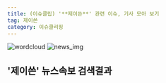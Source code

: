 ```yaml
---
title: (이슈클립) '**제이쓴**' 관련 이슈, 기사 모아 보기
tag: 제이쓴
category: 이슈클리핑
---
```

![wordcloud](https://s3.ap-northeast-2.amazonaws.com/lyrics101-wordcloud/2018-09-17-1537186384.png)
![news_img](https://user-images.githubusercontent.com/42597476/44507050-1206f400-a6e4-11e8-8d98-7ffbfebb353f.png)
## **'**제이쓴**'** 뉴스속보 검색결과

